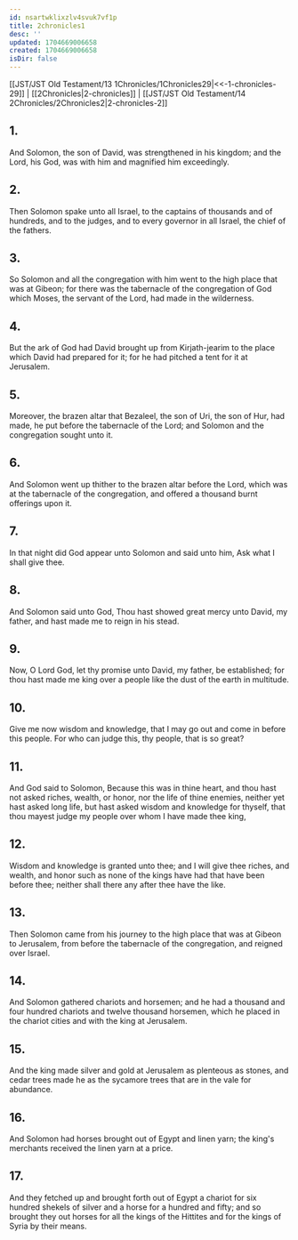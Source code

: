 ```yaml
---
id: nsartwklixzlv4svuk7vf1p
title: 2chronicles1
desc: ''
updated: 1704669006658
created: 1704669006658
isDir: false
---
```

[[JST/JST Old Testament/13 1Chronicles/1Chronicles29|<<-1-chronicles-29]] | [[2Chronicles|2-chronicles]] | [[JST/JST Old Testament/14 2Chronicles/2Chronicles2|2-chronicles-2]]
## 1.
And Solomon, the son of David, was strengthened in his kingdom; and the Lord, his God, was with him and magnified him exceedingly.
## 2.
Then Solomon spake unto all Israel, to the captains of thousands and of hundreds, and to the judges, and to every governor in all Israel, the chief of the fathers.
## 3.
So Solomon and all the congregation with him went to the high place that was at Gibeon; for there was the tabernacle of the congregation of God which Moses, the servant of the Lord, had made in the wilderness.
## 4.
But the ark of God had David brought up from Kirjath-jearim to the place which David had prepared for it; for he had pitched a tent for it at Jerusalem.
## 5.
Moreover, the brazen altar that Bezaleel, the son of Uri, the son of Hur, had made, he put before the tabernacle of the Lord; and Solomon and the congregation sought unto it.
## 6.
And Solomon went up thither to the brazen altar before the Lord, which was at the tabernacle of the congregation, and offered a thousand burnt offerings upon it.
## 7.
In that night did God appear unto Solomon and said unto him, Ask what I shall give thee.
## 8.
And Solomon said unto God, Thou hast showed great mercy unto David, my father, and hast made me to reign in his stead.
## 9.
Now, O Lord God, let thy promise unto David, my father, be established; for thou hast made me king over a people like the dust of the earth in multitude.
## 10.
Give me now wisdom and knowledge, that I may go out and come in before this people. For who can judge this, thy people, that is so great?
## 11.
And God said to Solomon, Because this was in thine heart, and thou hast not asked riches, wealth, or honor, nor the life of thine enemies, neither yet hast asked long life, but hast asked wisdom and knowledge for thyself, that thou mayest judge my people over whom I have made thee king,
## 12.
Wisdom and knowledge is granted unto thee; and I will give thee riches, and wealth, and honor such as none of the kings have had that have been before thee; neither shall there any after thee have the like.
## 13.
Then Solomon came from his journey to the high place that was at Gibeon to Jerusalem, from before the tabernacle of the congregation, and reigned over Israel.
## 14.
And Solomon gathered chariots and horsemen; and he had a thousand and four hundred chariots and twelve thousand horsemen, which he placed in the chariot cities and with the king at Jerusalem.
## 15.
And the king made silver and gold at Jerusalem as plenteous as stones, and cedar trees made he as the sycamore trees that are in the vale for abundance.
## 16.
And Solomon had horses brought out of Egypt and linen yarn; the king\'s merchants received the linen yarn at a price.
## 17.
And they fetched up and brought forth out of Egypt a chariot for six hundred shekels of silver and a horse for a hundred and fifty; and so brought they out horses for all the kings of the Hittites and for the kings of Syria by their means.

